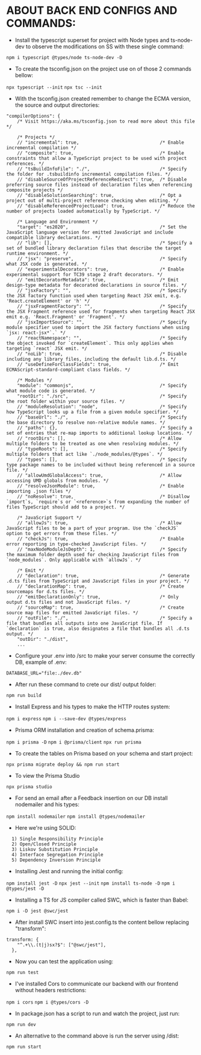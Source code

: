 # ABOUT BACK END CONFIGS AND COMMANDS:

* Install the typescript superset for project with Node types and ts-node-dev to observe the modifications on SS with these single command:

`npm i typescript @types/node ts-node-dev -D`

* To create the tsconfig.json on the project use on of those 2 commands bellow:

``npx typescript --init``
``npx tsc --init``

* With the tsconfig.json created remember to change the ECMA version, the source and output directories:

```
"compilerOptions": {
    /* Visit https://aka.ms/tsconfig.json to read more about this file */

    /* Projects */
    // "incremental": true,                              /* Enable incremental compilation */
    // "composite": true,                                /* Enable constraints that allow a TypeScript project to be used with project references. */
    // "tsBuildInfoFile": "./",                          /* Specify the folder for .tsbuildinfo incremental compilation files. */
    // "disableSourceOfProjectReferenceRedirect": true,  /* Disable preferring source files instead of declaration files when referencing composite projects */
    // "disableSolutionSearching": true,                 /* Opt a project out of multi-project reference checking when editing. */
    // "disableReferencedProjectLoad": true,             /* Reduce the number of projects loaded automatically by TypeScript. */

    /* Language and Environment */
    "target": "es2020",                                  /* Set the JavaScript language version for emitted JavaScript and include compatible library declarations. */
    // "lib": [],                                        /* Specify a set of bundled library declaration files that describe the target runtime environment. */
    // "jsx": "preserve",                                /* Specify what JSX code is generated. */
    // "experimentalDecorators": true,                   /* Enable experimental support for TC39 stage 2 draft decorators. */
    // "emitDecoratorMetadata": true,                    /* Emit design-type metadata for decorated declarations in source files. */
    // "jsxFactory": "",                                 /* Specify the JSX factory function used when targeting React JSX emit, e.g. 'React.createElement' or 'h' */
    // "jsxFragmentFactory": "",                         /* Specify the JSX Fragment reference used for fragments when targeting React JSX emit e.g. 'React.Fragment' or 'Fragment'. */
    // "jsxImportSource": "",                            /* Specify module specifier used to import the JSX factory functions when using `jsx: react-jsx*`.` */
    // "reactNamespace": "",                             /* Specify the object invoked for `createElement`. This only applies when targeting `react` JSX emit. */
    // "noLib": true,                                    /* Disable including any library files, including the default lib.d.ts. */
    // "useDefineForClassFields": true,                  /* Emit ECMAScript-standard-compliant class fields. */

    /* Modules */
    "module": "commonjs",                                /* Specify what module code is generated. */
    "rootDir": "./src",                                  /* Specify the root folder within your source files. */
    // "moduleResolution": "node",                       /* Specify how TypeScript looks up a file from a given module specifier. */
    // "baseUrl": "./",                                  /* Specify the base directory to resolve non-relative module names. */
    // "paths": {},                                      /* Specify a set of entries that re-map imports to additional lookup locations. */
    // "rootDirs": [],                                   /* Allow multiple folders to be treated as one when resolving modules. */
    // "typeRoots": [],                                  /* Specify multiple folders that act like `./node_modules/@types`. */
    // "types": [],                                      /* Specify type package names to be included without being referenced in a source file. */
    // "allowUmdGlobalAccess": true,                     /* Allow accessing UMD globals from modules. */
    // "resolveJsonModule": true,                        /* Enable importing .json files */
    // "noResolve": true,                                /* Disallow `import`s, `require`s or `<reference>`s from expanding the number of files TypeScript should add to a project. */

    /* JavaScript Support */
    // "allowJs": true,                                  /* Allow JavaScript files to be a part of your program. Use the `checkJS` option to get errors from these files. */
    // "checkJs": true,                                  /* Enable error reporting in type-checked JavaScript files. */
    // "maxNodeModuleJsDepth": 1,                        /* Specify the maximum folder depth used for checking JavaScript files from `node_modules`. Only applicable with `allowJs`. */

    /* Emit */
    // "declaration": true,                              /* Generate .d.ts files from TypeScript and JavaScript files in your project. */
    // "declarationMap": true,                           /* Create sourcemaps for d.ts files. */
    // "emitDeclarationOnly": true,                      /* Only output d.ts files and not JavaScript files. */
    // "sourceMap": true,                                /* Create source map files for emitted JavaScript files. */
    // "outFile": "./",                                  /* Specify a file that bundles all outputs into one JavaScript file. If `declaration` is true, also designates a file that bundles all .d.ts output. */
    "outDir": "./dist",  
    ...
```

* Configure your .env into /src to make your server consume the correctly DB, example of .env:

```
DATABASE_URL="file:./dev.db"
```

* After run these command to crete our dist/ output folder:

`npm run build`

* Install Express and his types to make the HTTP routes system:

`npm i express`
`npm i --save-dev @types/express`

* Prisma ORM installation and creation of schema.prisma:

`npm i prisma -D`
`npm i @prisma/client`
`npx run prisma`

* To create the tables on Prisma based on your schema and start project:

`npx prisma migrate deploy && npm run start`

* To view the Prisma Studio

`npx prisma studio`

* For send an email after a Feedback insertion on our DB install nodemailer and his types:

`npm install nodemailer`
`npm install @types/nodemailer`

* Here we're using SOLID:
```
  1) Single Responsibility Principle
  2) Open/Closed Principle
  3) Liskov Substitution Principle
  4) Interface Segregation Principle
  5) Dependency Inversion Principle
```
* Installing Jest and running the initial config:

`npm install jest -D`
`npx jest --init`
`npm install ts-node -D`
`npm i @types/jest -D`

* Installing a TS for JS compiler called SWC, which is faster than Babel:

`npm i -D jest @swc/jest`

* After install SWC insert into jest.config.ts the content bellow replacing "transform":
```
transform: {
    "^.+\\.(t|j)sx?$": ["@swc/jest"],
  },
```

* Now you can test the application using:

`npm run test`

* I've installed Cors to communicate our backend with our frontend without headers restrictions:

`npm i cors`
`npm i @types/cors -D`

* In package.json has a script to run and watch the project, just run:

`npm run dev`

* An alternative to the command above is run the server using /dist:

`npm run start`